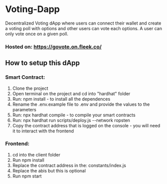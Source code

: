 # Voting-Dapp
Decentralized Voting dApp where users can connect their wallet and create a voting poll with options and other users can vote each options. A user can only vote once on a given poll.
### Hosted on: https://govote.on.fleek.co/

## How to setup this dApp
### Smart Contract:
1. Clone the project
2. Open terminal on the project and cd into "hardhat" folder
3. Run: npm install - to install all the dependences
4. Rename the .env.example file to .env and provide the values to the parameters
5. Run: npx hardhat compile - to compile your smart contracts
6. Run: npx hardhat run scripts/deploy.js --network ropsten
7. Copy the contract address that is logged on the console - you will need it to interact with the frontend

### Frontend:
1. cd into the client folder
2. Run npm install
3. Replace the contract address in the: constants/index.js
4. Replace the abis but this is optional
5. Run npm start

